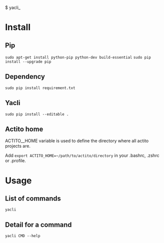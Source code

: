 $ yacli_

# Install

## Pip

`sudo apt-get install python-pip python-dev build-essential`
`sudo pip install --upgrade pip`

## Dependency

`sudo pip install requirement.txt`

## Yacli

`sudo pip install --editable .`

## Actito home

ACTITO__HOME variable is used to define the directory where all actito projects
are.

Add `export ACTITO_HOME=~/path/to/actito/directory` in your .bashrc, .zshrc or
.profile.

# Usage

## List of commands

`yacli`

## Detail for a command

`yacli CMD --help`




